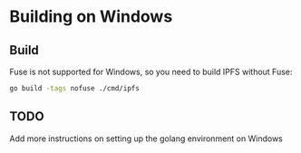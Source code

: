 # Building on Windows

## Build

Fuse is not supported for Windows, so you need to build IPFS without Fuse:

```sh
go build -tags nofuse ./cmd/ipfs
```

## TODO

Add more instructions on setting up the golang environment on Windows
